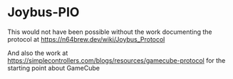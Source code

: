 # Joybus-PIO

This would not have been possible without the work documenting the protocol at https://n64brew.dev/wiki/Joybus_Protocol

And also the work at https://simplecontrollers.com/blogs/resources/gamecube-protocol for the starting point about GameCube
